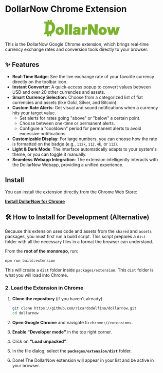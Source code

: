 # DollarNow Chrome Extension

<p align="center">
  <img src="https://raw.githubusercontent.com/ricardodelfino/dollarnow/main/packages/assets/logo/logo-vector.svg" alt="DollarNow Logo" width="250">
</p>


This is the DollarNow Google Chrome extension, which brings real-time currency exchange rates and conversion tools directly to your browser.

## ✨ Features

*   **Real-Time Badge**: See the live exchange rate of your favorite currency directly on the toolbar icon.
*   **Instant Converter**: A quick-access popup to convert values between USD and over 20 other currencies and assets.
*   **Smart Currency Selection**: Choose from a categorized list of fiat currencies and assets (like Gold, Silver, and Bitcoin).
*   **Custom Rate Alerts**: Get visual and sound notifications when a currency hits your target value.
    *   Set alerts for rates going "above" or "below" a certain point.
    *   Choose between one-time or permanent alerts.
    *   Configure a "cooldown" period for permanent alerts to avoid excessive notifications.
*   **Customizable Display**: For large numbers, you can choose how the rate is formatted on the badge (e.g., `112k`, `112.4k`, or `112`).
*   **Light & Dark Mode**: The interface automatically adapts to your system's theme, or you can toggle it manually.
*   **Seamless Webapp Integration**: The extension intelligently interacts with the DollarNow Webapp, providing a unified experience.

##  Install

You can install the extension directly from the Chrome Web Store:

**[Install DollarNow for Chrome](https://chromewebstore.google.com/detail/dollarnow/gfohldokldppbdmcbhmppjiedoobhlfk)**

## 🛠️ How to Install for Development (Alternative)

Because this extension uses code and assets from the `shared` and `assets` packages, you must first run a build script. This script prepares a `dist` folder with all the necessary files in a format the browser can understand.

From the **root of the monorepo**, run:
```bash
npm run build:extension
```
This will create a `dist` folder inside `packages/extension`. This `dist` folder is what you will load into Chrome.

### 2. Load the Extension in Chrome

1.  **Clone the repository** (if you haven't already):
    ```bash
    git clone https://github.com/ricardodelfino/dollarnow.git
    cd dollarnow
    ```

2.  **Open Google Chrome** and navigate to `chrome://extensions`.

3.  **Enable "Developer mode"** in the top right corner.

4.  Click on **"Load unpacked"**.

5.  In the file dialog, select the **`packages/extension/dist`** folder.

6.  Done! The DollarNow extension will appear in your list and be active in your browser.